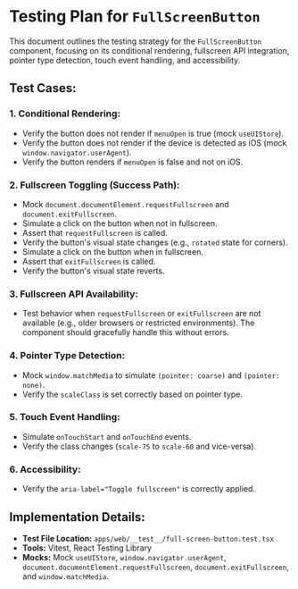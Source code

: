 # Testing Plan for `FullScreenButton`

This document outlines the testing strategy for the `FullScreenButton` component, focusing on its conditional rendering, fullscreen API integration, pointer type detection, touch event handling, and accessibility.

## Test Cases:

### 1. Conditional Rendering:
*   Verify the button does not render if `menuOpen` is true (mock `useUIStore`).
*   Verify the button does not render if the device is detected as iOS (mock `window.navigator.userAgent`).
*   Verify the button renders if `menuOpen` is false and not on iOS.

### 2. Fullscreen Toggling (Success Path):
*   Mock `document.documentElement.requestFullscreen` and `document.exitFullscreen`.
*   Simulate a click on the button when not in fullscreen.
*   Assert that `requestFullscreen` is called.
*   Verify the button's visual state changes (e.g., `rotated` state for corners).
*   Simulate a click on the button when in fullscreen.
*   Assert that `exitFullscreen` is called.
*   Verify the button's visual state reverts.

### 3. Fullscreen API Availability:
*   Test behavior when `requestFullscreen` or `exitFullscreen` are not available (e.g., older browsers or restricted environments). The component should gracefully handle this without errors.

### 4. Pointer Type Detection:
*   Mock `window.matchMedia` to simulate `(pointer: coarse)` and `(pointer: none)`.
*   Verify the `scaleClass` is set correctly based on pointer type.

### 5. Touch Event Handling:
*   Simulate `onTouchStart` and `onTouchEnd` events.
*   Verify the class changes (`scale-75` to `scale-60` and vice-versa).

### 6. Accessibility:
*   Verify the `aria-label="Toggle fullscreen"` is correctly applied.

## Implementation Details:
*   **Test File Location:** `apps/web/__test__/full-screen-button.test.tsx`
*   **Tools:** Vitest, React Testing Library
*   **Mocks:** Mock `useUIStore`, `window.navigator.userAgent`, `document.documentElement.requestFullscreen`, `document.exitFullscreen`, and `window.matchMedia`.
